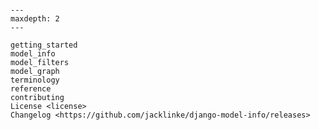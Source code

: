 ```{include} ../README.md

```

[license]: license
[contributor guide]: contributing
[command-line reference]: usage

```{toctree}
---
maxdepth: 2
---

getting_started
model_info
model_filters
model_graph
terminology
reference
contributing
License <license>
Changelog <https://github.com/jacklinke/django-model-info/releases>
```
